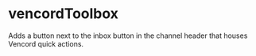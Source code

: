 # vencordToolbox

Adds a button next to the inbox button in the channel header that houses Vencord quick actions.
